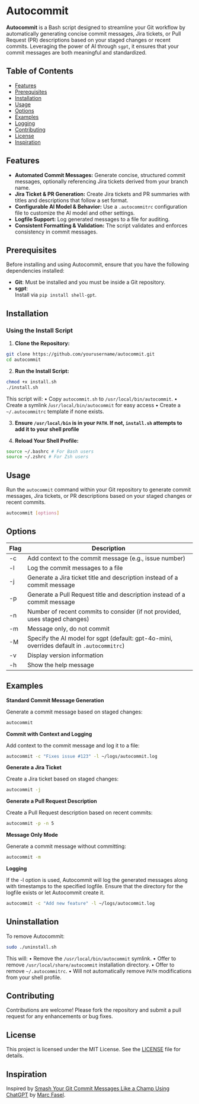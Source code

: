 # Autocommit

**Autocommit** is a Bash script designed to streamline your Git workflow by automatically generating concise commit messages, Jira tickets, or Pull Request (PR) descriptions based on your staged changes or recent commits. Leveraging the power of AI through `sgpt`, it ensures that your commit messages are both meaningful and standardized.

## Table of Contents

- [Features](#features)
- [Prerequisites](#prerequisites)
- [Installation](#installation)
- [Usage](#usage)
- [Options](#options)
- [Examples](#examples)
- [Logging](#logging)
- [Contributing](#contributing)
- [License](#license)
- [Inspiration](#inspiration)

## Features

- **Automated Commit Messages:** Generate concise, structured commit messages, optionally referencing Jira tickets derived from your branch name.
- **Jira Ticket & PR Generation:** Create Jira tickets and PR summaries with titles and descriptions that follow a set format.
- **Configurable AI Model & Behavior:** Use a `.autocommitrc` configuration file to customize the AI model and other settings.
- **Logfile Support:** Log generated messages to a file for auditing.
- **Consistent Formatting & Validation:** The script validates and enforces consistency in commit messages.

## Prerequisites

Before installing and using Autocommit, ensure that you have the following dependencies installed:

- **Git**: Must be installed and you must be inside a Git repository.
- **sgpt**:  
  Install via `pip install shell-gpt`.

## Installation

### Using the Install Script

1. **Clone the Repository:**

```bash
git clone https://github.com/yourusername/autocommit.git
cd autocommit
```

2. **Run the Install Script:**

```bash
chmod +x install.sh
./install.sh
```

This script will:
• Copy `autocommit.sh` to `/usr/local/bin/autocommit`.
• Create a symlink /`usr/local/bin/autocommit` for easy access
• Create a `~/.autocommitrc` template if none exists.

3. **Ensure `/usr/local/bin` is in your `PATH`. If not, `install.sh` attempts to add it to your shell profile**

4. **Reload Your Shell Profile:**

```bash
source ~/.bashrc # For Bash users
source ~/.zshrc # For Zsh users
```

## Usage

Run the `autocommit` command within your Git repository to generate commit messages, Jira tickets, or PR descriptions based on your staged changes or recent commits.

```bash
autocommit [options]
```

## Options

| Flag         | Description                                                                                |
| ------------ | ------------------------------------------------------------------------------------------ |
| -c <context> | Add context to the commit message (e.g., issue number)                                     |
| -l <logfile> | Log the commit messages to a file                                                          |
| -j           | Generate a Jira ticket title and description instead of a commit message                   |
| -p           | Generate a Pull Request title and description instead of a commit message                  |
| -n <number>  | Number of recent commits to consider (if not provided, uses staged changes)                |
| -m           | Message only, do not commit                                                                |
| -M <model>   | Specify the AI model for sgpt (default: gpt-4o-mini, overrides default in `.autocommitrc`) |
| -v           | Display version information                                                                |
| -h           | Show the help message                                                                      |

## Examples

**Standard Commit Message Generation**

Generate a commit message based on staged changes:

```bash
autocommit
```

**Commit with Context and Logging**

Add context to the commit message and log it to a file:

```bash
autocommit -c "Fixes issue #123" -l ~/logs/autocommit.log
```

**Generate a Jira Ticket**

Create a Jira ticket based on staged changes:

```bash
autocommit -j
```

**Generate a Pull Request Description**

Create a Pull Request description based on recent commits:

```bash
autocommit -p -n 5
```

**Message Only Mode**

Generate a commit message without committing:

```bash
autocommit -m
```

**Logging**

If the -l option is used, Autocommit will log the generated messages along with timestamps to the specified logfile. Ensure that the directory for the logfile exists or let Autocommit create it.

```bash
autocommit -c "Add new feature" -l ~/logs/autocommit.log
```

## Uninstallation

To remove Autocommit:

```bash
sudo ./uninstall.sh
```

This will:
• Remove the `/usr/local/bin/autocommit` symlink.
• Offer to remove `/usr/local/share/autocommit` installation directory.
• Offer to remove `~/.autocommitrc`.
• Will not automatically remove `PATH` modifications from your shell profile.

## Contributing

Contributions are welcome! Please fork the repository and submit a pull request for any enhancements or bug fixes.

## License

This project is licensed under the MIT License. See the [LICENSE](/LICENSE.md) file for details.

## Inspiration

Inspired by [Smash Your Git Commit Messages Like a Champ Using ChatGPT](https://medium.com/@marc_fasel/smash-your-git-commit-messages-like-a-champ-using-chatgpt-0cbe8ea7b3df) by [Marc Fasel](https://medium.com/@marc_fasel).
